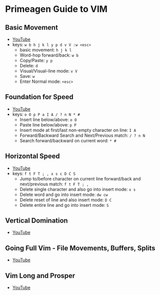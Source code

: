 # Primeagen Guide to VIM

## Basic Movement
- [YouTube](https://www.youtube.com/watch?v=H3o4l4GVLW0)
- keys: `w b h j k l y p d v V :w <esc>`
	- basic movement: `h j k l`
	- Word-hop forward/back: `w b`
	- Copy/Paste: `y p`
	- Delete: `d`
	- Visual/Visual-line mode: `v V`
	- Save: `w`
	-  Enter Normal mode: `<esc>`

## Foundation for Speed
- [YouTube](https://www.youtube.com/watch?v=gSHf_b6AWKc)
- keys: `o O p P a I A / ? n N * #`
	- Insert line below/above: `o O`
	- Paste line below/above: `p P`
	- Insert mode at first/last non-empty character on line: `I A`
	- Forward/Backward Search and Next/Previous match: `/ ? n N`
	- Search forward/backward on current word: `* #`

## Horizontal Speed
- [YouTube](https://www.youtube.com/watch?v=Q6mr7w0YmkQ)
- keys: `f t F T ; , x s c D C S`
	- Jump to/before character on current line forward/back and next/previous match: `f t F T ; ,`
	- Delete single character and also go into insert mode: `x s`
	- Delete word and go into insert mode: `dw cw`
	- Delete reset of line and also insert mode: `D C`
	- Delete entire line and go into insert mode: `S`

## Vertical Domination
- [YouTube](https://www.youtube.com/watch?v=4uPRlnTUlMY)

## Going Full Vim - File Movements, Buffers, Splits
- [YouTube](https://www.youtube.com/watch?v=N05REqmq0X4)

## Vim Long and Prosper
- [YouTube](https://www.youtube.com/watch?v=e1BFdY0NBLY)
